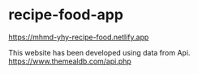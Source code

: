 # recipe-food-app

https://mhmd-yhy-recipe-food.netlify.app

This website has been developed using data from Api. https://www.themealdb.com/api.php

